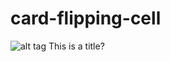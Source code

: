 # card-flipping-cell

![alt tag](https://cloud.githubusercontent.com/assets/10318596/9484674/035aa960-4b75-11e5-9674-6cadf381f80b.gif)
This is a title?
